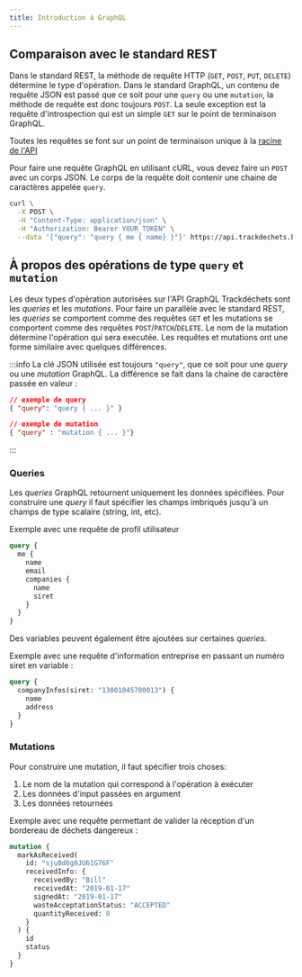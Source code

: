```yaml
---
title: Introduction à GraphQL
---
```


## Comparaison avec le standard REST

Dans le standard REST, la méthode de requête HTTP (`GET`, `POST`, `PUT`, `DELETE`) détermine le type d'opération. Dans le standard GraphQL, un contenu de requête JSON est passé que ce soit pour une `query` ou une `mutation`, la méthode de requête est donc toujours `POST`. La seule exception est la requête d'introspection qui est un simple `GET` sur le point de terminaison GraphQL.

Toutes les requêtes se font sur un point de terminaison unique à la [racine de l'API](../reference/environments/environments.mdx)

Pour faire une requête GraphQL en utilisant cURL, vous devez faire un `POST` avec un corps JSON. Le corps de la requête doit contenir une chaine de caractères appelée `query`.

```bash
curl \
  -X POST \
  -H "Content-Type: application/json" \
  -H "Authorization: Bearer YOUR_TOKEN" \
  --data '{"query": "query { me { name} }"}' https://api.trackdechets.beta.gouv.fr/
```

## À propos des opérations de type `query` et `mutation`

Les deux types d'opération autorisées sur l'API GraphQL Trackdéchets sont les _queries_ et les _mutations_. Pour faire un parallèle avec le standard REST, les _queries_ se comportent comme des requêtes `GET` et les mutations se comportent comme des requêtes `POST`/`PATCH`/`DELETE`. Le nom de la mutation détermine l'opération qui sera executée. Les requêtes et mutations ont une forme similaire avec quelques différences.

:::info
La clé JSON utilisée est toujours `"query"`, que ce soit pour une _query_ ou une _mutation_ GraphQL. La différence se fait dans la chaine de caractère passée en valeur :

```json
// exemple de query
{ "query": "query { ... }" }

// exemple de mutation
{ "query" : "mutation { ... }"}
```

:::

### Queries

Les _queries_ GraphQL retournent uniquement les données spécifiées. Pour construire une _query_ il faut spécifier les champs imbriqués jusqu'à un champs de type scalaire (string, int, etc).

Exemple avec une requête de profil utilisateur

```graphql
query {
  me {
    name
    email
    companies {
      name
      siret
    }
  }
}
```

Des variables peuvent également être ajoutées sur certaines _queries_.

Exemple avec une requête d'information entreprise en passant un numéro siret en variable :

```graphql
query {
  companyInfos(siret: "13001045700013") {
    name
    address
  }
}
```

### Mutations

Pour construire une mutation, il faut spécifier trois choses:

1. Le nom de la mutation qui correspond à l'opération à exécuter
2. Les données d'input passées en argument
3. Les données retournées

Exemple avec une requête permettant de valider la réception d'un bordereau de déchets dangereux :

```graphql
mutation {
  markAsReceived(
    id: "sju8d6g0JU61G76F"
    receivedInfo: {
      receivedBy: "Bill"
      receivedAt: "2019-01-17"
      signedAt: "2019-01-17"
      wasteAcceptationStatus: "ACCEPTED"
      quantityReceived: 0
    }
  ) {
    id
    status
  }
}
```
